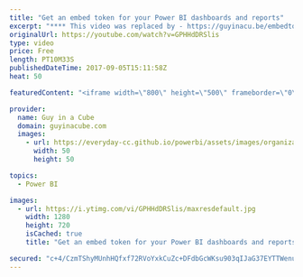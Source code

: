 ```yaml
---
title: "Get an embed token for your Power BI dashboards and reports"
excerpt: "**** This video was replaced by - https://guyinacu.be/embedtoken ****  In this video, Adam shows you how you can use the Power BI REST APIs to get an embed token. This is done with the GenerateToken API. In order to do this, you have to register an app with Azure Active Directory, then you need to write"
originalUrl: https://youtube.com/watch?v=GPHHdDRSlis
type: video
price: Free
length: PT10M33S
publishedDateTime: 2017-09-05T15:11:58Z
heat: 50

featuredContent: "<iframe width=\"800\" height=\"500\" frameborder=\"0\" src=\"https://www.youtube.com/embed/GPHHdDRSlis\" allow=\"accelerometer; autoplay; encrypted-media; gyroscope; picture-in-picture\" allowfullscreen></iframe>"

provider:
  name: Guy in a Cube
  domain: guyinacube.com
  images:
    - url: https://everyday-cc.github.io/powerbi/assets/images/organizations/guyinacube.com-50x50.jpg
      width: 50
      height: 50

topics:
  - Power BI

images:
  - url: https://i.ytimg.com/vi/GPHHdDRSlis/maxresdefault.jpg
    width: 1280
    height: 720
    isCached: true
    title: "Get an embed token for your Power BI dashboards and reports"

secured: "c+4/CzmTShyMUnhHQfxf72RVoYxkCuZc+DFdbGcWKsu903qIJaG37EYTTWenu0cf3P8vVPWfb8r1WcRtwZLMXBNw+icXcrdXWVAVLWGo4S8LRCgQRLmo9omuGqBggfh73ihjsSOkuW6FQnjg4rlaxXXb3fYdJ+A2WLiJSBEtB0oqUX4ODsD/W2Yi4X0GMSgBTgH4iMkUdNFCn2VVVMVwUwApA+0f1/w4FeDNia0943g2de8GLcI/0AU52nEzZKBdTQ3LH2p5t2NQwyeMubAgA9ugU2+Qif6l9zasvJSEfOHS48ivvUoExkQQT5GyZESm95oVJhgTO+FyW3boh5r03sdlHPK0h3krS/DNOZeDJywcYmL8JMyMOKHtromgByaqW+fu3bXikqWoGMw+i9JJvHqUbC44+UsyKcg3tXt9O2I=;eybeY3xX8G1ijjnR4ECIpA=="
---
```


